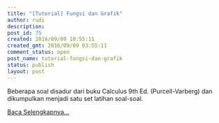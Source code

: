 ```yaml
---
title: "[Tutorial] Fungsi dan Grafik"
author: rudi
description: 
post_id: 75
created: 2016/09/09 10:55:11
created_gmt: 2016/09/09 03:55:11
comment_status: open
post_name: tutorial-fungsi-dan-grafik
status: publish
layout: post
---
```


Beberapa soal disadur dari buku Calculus 9th Ed. (Purcell-Varberg) dan dikumpulkan menjadi satu set latihan soal-soal. 

[Baca Selengkapnya...](http://rudi.staff.ugm.ac.id/files/2016/09/kalkulus_tutorial2.pdf)